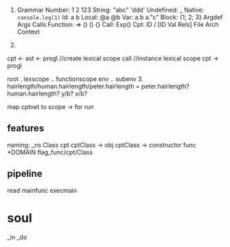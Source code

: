 
1. Grammar
Number: 1 2 123
String: "abc" 'ddd'
Undefined: _
Native: `console.log(1)`
Id: a b
Local: @a @b
Var: a.b a."c"
Block: {1; 2; 3}
 Argdef
 Args
 Calls
Function: => () () {}
Call: Exp()
Cpt: ID / [ID Val Rels]
 File
 Arch
 Context

2.
cpt <- ast <- progl //create lexical scope
call //instance lexical scope 
cpt -> progl
       
root . lexscope .. functionscope
       env      .. subenv
3.
hairlength/human.hairlength/peter.hairlength =
peter.hairlength?
human.hairlength?
y/b?
x/b?

map cptnet to scope -> for run

## features

naming:
_ns 
Class 
cpt
cptClass -> obj
cptClass -> constructor
func 
*DOMAIN
flag_func/cpt/Class

## pipeline
read mainfunc
execmain


# soul
_in
_do